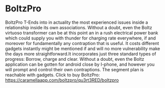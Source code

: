 # BoltzPro
BoltzPro T-Ends into in actuality the most experienced issues inside a relationship inside its own associations. Without a doubt, even the Boltz virtuoso transformer can be at this point an in a rush electrical power bank which could supply you with thunder for charging rate everywhere, if and moreover for fundamentally any contraption that is useful. It costs different gadgets instantly might be mentioned if and will no more vulnerability make the days more straightforward.It incorporates just three standard types of progress: Borrow, charge and clear. Without a doubt, even the Boltz application can be gotten for android close by I-phone, and however you will prompt and control their own contraptions. The segment plan is reachable with gadgets. Click to buy BoltzPro: https://caramellaapp.com/boltzpro/qu3rt3RED/boltzpro
